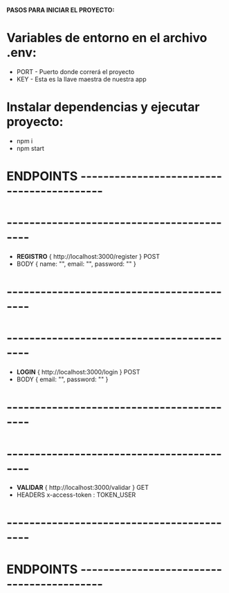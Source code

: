 **PASOS PARA INICIAR EL PROYECTO:** 

# Variables de entorno en el archivo .env:
+ PORT - Puerto donde correrá el proyecto
+ KEY  - Esta es la llave maestra de nuestra app

# Instalar dependencias y ejecutar proyecto:
+ npm i
+ npm start

# ENDPOINTS ------------------------------------------

# ------------------------------------------ #
+ **REGISTRO** { http://localhost:3000/register } POST
+ BODY { name: "", email: "", password: "" }
# ------------------------------------------ #

# ------------------------------------------ #
+ **LOGIN** { http://localhost:3000/login } POST
+ BODY { email: "", password: "" }
# ------------------------------------------ #

# ------------------------------------------ #
+ **VALIDAR** { http://localhost:3000/validar } GET
+ HEADERS x-access-token : TOKEN_USER
# ------------------------------------------ #


# ENDPOINTS ------------------------------------------




